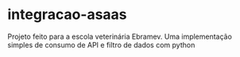 # integracao-asaas
Projeto feito para a escola veterinária Ebramev. Uma implementação simples de consumo de API e filtro de dados com python
